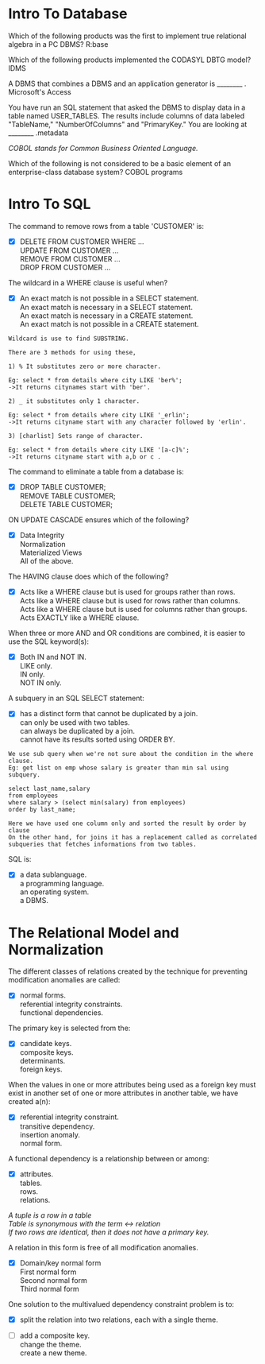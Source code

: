 # Intro To Database

Which of the following products was the first to implement true relational algebra in a PC DBMS?
R:base

Which of the following products implemented the CODASYL DBTG model?
IDMS


A DBMS that combines a DBMS and an application generator is ________ .
Microsoft's Access

You have run an SQL statement that asked the DBMS to display data in a table named USER_TABLES. The results include columns of data labeled "TableName," "NumberOfColumns" and "PrimaryKey." You are looking at ________ .metadata

*COBOL stands for Common Business Oriented Language.*

Which of the following is not considered to be a basic element of an enterprise-class database system? 
COBOL programs

# Intro To SQL

The command to remove rows from a table 'CUSTOMER' is:
- [x] DELETE FROM CUSTOMER WHERE ...<br>
UPDATE FROM CUSTOMER ...<br>
REMOVE FROM CUSTOMER ... <br>
DROP FROM CUSTOMER ... <br>

The wildcard in a WHERE clause is useful when?
- [x] An exact match is not possible in a SELECT statement. <br>
An exact match is necessary in a SELECT statement.<br>
An exact match is necessary in a CREATE statement.<br>
An exact match is not possible in a CREATE statement.<br>

```
Wildcard is use to find SUBSTRING.

There are 3 methods for using these,

1) % It substitutes zero or more character.

Eg: select * from details where city LIKE 'ber%';
->It returns citynames start with 'ber'.

2) _ it substitutes only 1 character.

Eg: select * from details where city LIKE '_erlin';
->It returns cityname start with any character followed by 'erlin'.

3) [charlist] Sets range of character.

Eg: select * from details where city LIKE '[a-c]%';
->It returns cityname start with a,b or c .
```

The command to eliminate a table from a database is:
- [x] DROP TABLE CUSTOMER; <br>
REMOVE TABLE CUSTOMER;<br>
DELETE TABLE CUSTOMER;<br>

ON UPDATE CASCADE ensures which of the following?  
- [x] Data Integrity  
Normalization  
Materialized Views  
All of the above.


The HAVING clause does which of the following?  
- [x] Acts like a WHERE clause but is used for groups rather than rows.  
Acts like a WHERE clause but is used for rows rather than columns.  
Acts like a WHERE clause but is used for columns rather than groups.  
Acts EXACTLY like a WHERE clause.  

When three or more AND and OR conditions are combined, it is easier to use the SQL keyword(s):  
- [x] Both IN and NOT IN.  
LIKE only.  
IN only.  
NOT IN only.  

A subquery in an SQL SELECT statement:  
- [x] has a distinct form that cannot be duplicated by a join.  
can only be used with two tables.  
can always be duplicated by a join.  
cannot have its results sorted using ORDER BY.  

```
We use sub query when we're not sure about the condition in the where clause.  
Eg: get list on emp whose salary is greater than min sal using subquery.

select last_name,salary 
from employees
where salary > (select min(salary) from employees)
order by last_name;

Here we have used one column only and sorted the result by order by clause  
On the other hand, for joins it has a replacement called as correlated subqueries that fetches informations from two tables.
```


SQL is:  
- [x] a data sublanguage.  
a programming language.  
an operating system.  
a DBMS.  

# The Relational Model and Normalization

The different classes of relations created by the technique for preventing modification anomalies are called:  
- [x] normal forms.  
referential integrity constraints.  
functional dependencies.  


The primary key is selected from the:  
- [x] candidate keys.  
composite keys.  
determinants.  
foreign keys.  

When the values in one or more attributes being used as a foreign key must exist in another set of one or more attributes in another table, we have created a(n):  
- [x] referential integrity constraint.  
transitive dependency.  
insertion anomaly.  
normal form.  

A functional dependency is a relationship between or among:  
- [x] attributes.  
tables.  
rows.  
relations.  

*A tuple is a row in a table*  
*Table is synonymous with the term <-> relation*  
*If two rows are identical, then it does not have a primary key.*  

A relation in this form is free of all modification anomalies.  
- [x] Domain/key normal form  
First normal form  
Second normal form  
Third normal form  

One solution to the multivalued dependency constraint problem is to:  
- [x] split the relation into two relations, each with a single theme.  
- [ ] add a composite key.  
change the theme.  
create a new theme.  




